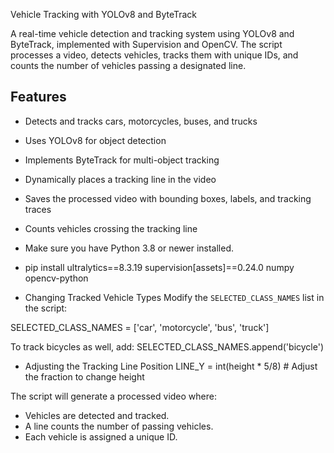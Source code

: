 Vehicle Tracking with YOLOv8 and ByteTrack

A real-time vehicle detection and tracking system using YOLOv8 and ByteTrack, implemented with Supervision and OpenCV. The script processes a video, detects vehicles, tracks them with unique IDs, and counts the number of vehicles passing a designated line.

## Features
- Detects and tracks cars, motorcycles, buses, and trucks  
- Uses YOLOv8 for object detection  
- Implements ByteTrack for multi-object tracking  
- Dynamically places a tracking line in the video  
- Saves the processed video with bounding boxes, labels, and tracking traces  
- Counts vehicles crossing the tracking line  


- Make sure you have Python 3.8 or newer installed.


- pip install ultralytics==8.3.19 supervision[assets]==0.24.0 numpy opencv-python


- Changing Tracked Vehicle Types
Modify the `SELECTED_CLASS_NAMES` list in the script:

SELECTED_CLASS_NAMES = ['car', 'motorcycle', 'bus', 'truck']

To track bicycles as well, add:
SELECTED_CLASS_NAMES.append('bicycle')


- Adjusting the Tracking Line Position
LINE_Y = int(height * 5/8)  # Adjust the fraction to change height


The script will generate a processed video where:
- Vehicles are detected and tracked.
- A line counts the number of passing vehicles.
- Each vehicle is assigned a unique ID.


